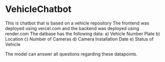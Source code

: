 # VehicleChatbot
This is chatbot that is based on a vehicle repository 
The frontend was deployed using vercel.com and the backend was deployed using render.com
The datbase has the following data:
a) Vehicle Number Plate
b) Location
c) Number of Cameras
d) Camera Installation Date
e) Status of Vehicle

The model can answer all questions regarding these datapoints.
